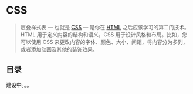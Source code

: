 # CSS

> 层叠样式表 — 也就是 [CSS](https://developer.mozilla.org/en-US/docs/Glossary/CSS) — 是你在 [HTML](https://developer.mozilla.org/en-US/docs/Glossary/HTML) 之后应该学习的第二门技术。HTML 用于定义内容的结构和语义，CSS 用于设计风格和布局。比如，您可以使用 CSS 来更改内容的字体、颜色、大小、间距，将内容分为多列，或者添加动画及其他的装饰效果。

## 目录

建设中。。。